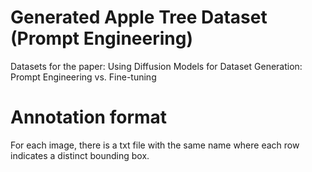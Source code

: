# Generated Apple Tree Dataset (Prompt Engineering)
Datasets for the paper: Using Diffusion Models for Dataset Generation: Prompt Engineering vs. Fine-tuning

# Annotation format

For each image, there is a txt file with the same name where each row indicates a distinct bounding box.
